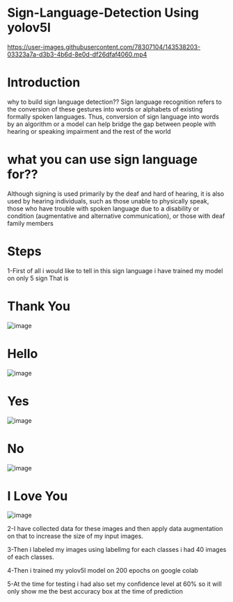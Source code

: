 # Sign-Language-Detection Using yolov5l




https://user-images.githubusercontent.com/78307104/143538203-03323a7a-d3b3-4b6d-8e0d-df26dfaf4060.mp4








# Introduction

why to build sign language detection??
Sign language recognition refers to the conversion of these gestures into words or alphabets of existing formally spoken languages. Thus, conversion of sign language into words by an algorithm or a model can help bridge the gap between people with hearing or speaking impairment and the rest of the world

# what you can use sign language for??

Although signing is used primarily by the deaf and hard of hearing, it is also used by hearing individuals, such as those unable to physically speak, those who have trouble with spoken language due to a disability or condition (augmentative and alternative communication), or those with deaf family members



# Steps
1-First of all i would like to tell in this sign language i have trained my model on only 5 sign That is
# Thank You
![image](https://user-images.githubusercontent.com/78307104/132890836-984a91c0-610c-4335-bb78-15d93bceba93.png)

# Hello
![image](https://user-images.githubusercontent.com/78307104/132891017-8c69e33c-c444-40c7-a290-b56a12820833.png)

# Yes
![image](https://user-images.githubusercontent.com/78307104/132891077-f4e92b46-58b1-4452-969f-940ddc93ae54.png)

# No
![image](https://user-images.githubusercontent.com/78307104/132891123-8acf0e35-d41d-406a-a703-285ef419f61c.png)

# I Love You
![image](https://user-images.githubusercontent.com/78307104/132891201-658aab41-d7ff-4038-83cf-be68b1b3f072.png)

2-I have collected data for these images and then apply data augmentation on that to increase the size of my input images.

3-Then i labeled my images using labellmg for each classes i had 40 images of each classes.

4-Then i trained my yolov5l model on 200 epochs on google colab 

5-At the time for testing i had also set my confidence level at 60% so it will only show me the best accuracy box at the time of prediction














